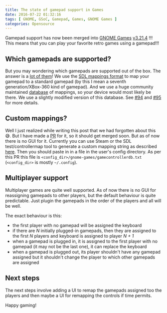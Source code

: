 ```yaml
---
title: The state of gamepad support in Games
date: 2016-07-22 01:32:16
tags: [ GNOME, GSoC, Gamepad, Games, GNOME Games ]
categories: Opensource
---
```

Gamepad support has now been merged into [GNOME Games](https://wiki.gnome.org/Design/Playground/Games) [v3.21.4](https://github.com/Kekun/gnome-games/commit/c110c0390f40821779f2663bde50027b1f9f1acd) !!! This means that you can play your favorite retro games using a gamepad!!!

<!--more-->

## Which gamepads are supported?
But you may wondering which gamepads are supported out of the box. The answer is a [lot of them][1]! We use the [SDL mappings format][2] to map your gamepad to a standard gamepad (by this I mean a seventh generation/XBox-360 kind of gamepad). And we use a huge community maintained [database][1] of mappings, so your device would most likely be there. We use a slightly modified version of this database. See [#94](https://github.com/gabomdq/SDL_GameControllerDB/pull/94) and [#95](https://github.com/gabomdq/SDL_GameControllerDB/pull/95) for more details.

## Custom mappings?
Well I just realized while writing this post that we had forgotten about this :sweat_smile:.  But I have made a [PR](https://github.com/Kekun/gnome-games/pull/310) for it, so it should get merged soon. But as of now there is no GUI for it. Currently you can use Steam or the SDL test/controllermap tool to generate a custom mapping string as described [here](https://github.com/spurious/SDL-mirror/blob/release-2.0.4/src/joystick/SDL_gamecontrollerdb.h#L26-L30). Then you should paste in in a file in the user's config directory. As per this PR this file is `<config_dir>/gnome-games/gamecontrollerdb.txt` (`<config_dir>` is mostly `~/.config`).

## Multiplayer support
Multiplayer games are quite well supported. As of now there is no GUI for reassigning gamepads to other players, but the default behaviour is quite predictable. Just plugin the gamepads in the order of the players and all will be well.

The exact behaviour is this:

- the first player with no gamepad will be assigned the keyboard
- if there are *N* initially plugged-in gamepads, then they are assigned to the first *N* players and keyboard is assigned to player *N + 1*
- when a gamepad is plugged in, it is assigned to the first player with no gamepad (it may not be the last one), it can replace the keyboard
- when a gamepad is plugged out, its player shouldn't have any gamepad assigned but it shouldn't change the player to which other gamepads are assigned

## Next steps
The next steps involve adding a UI to remap the gamepads assigned too the players and then maybe a UI for remapping the controls if time permits.

Happy gaming!

[1]: https://github.com/gabomdq/SDL_GameControllerDB/blob/master/gamecontrollerdb.txt
[2]: https://github.com/spurious/SDL-mirror/blob/release-2.0.4/include/SDL_gamecontroller.h#L96-L108
